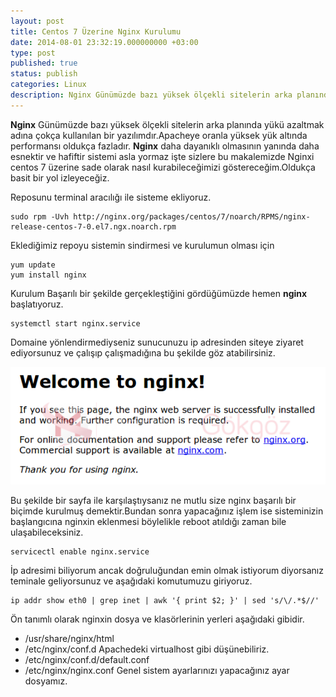 ```yaml
---
layout: post
title: Centos 7 Üzerine Nginx Kurulumu
date: 2014-08-01 23:32:19.000000000 +03:00
type: post
published: true
status: publish
categories: Linux
description: Nginx Günümüzde bazı yüksek ölçekli sitelerin arka planında yükü azaltmak adına çokca kullanılan bir yazılımdır.Apacheye oranla yüksek yük
---
```

**Nginx** Günümüzde bazı yüksek ölçekli sitelerin arka planında yükü azaltmak adına çokça kullanılan bir yazılımdır.Apacheye oranla yüksek yük altında performansı oldukça fazladır. **Nginx** daha dayanıklı olmasının yanında daha esnektir ve hafiftir sistemi asla yormaz işte sizlere bu makalemizde Nginxi centos 7 üzerine sade olarak nasıl kurabileceğimizi göstereceğim.Oldukça basit bir yol izleyeceğiz.

Reposunu terminal aracılığı ile sisteme ekliyoruz.

    sudo rpm -Uvh http://nginx.org/packages/centos/7/noarch/RPMS/nginx-release-centos-7-0.el7.ngx.noarch.rpm

Eklediğimiz repoyu sistemin sindirmesi ve kurulumun olması için

    yum update
    yum install nginx

Kurulum Başarılı bir şekilde gerçekleştiğini gördüğümüzde hemen **nginx** başlatıyoruz.

    systemctl start nginx.service

Domaine yönlendirmediyseniz sunucunuzu ip adresinden siteye ziyaret ediyorsunuz ve çalışıp çalışmadığına bu şekilde göz atabilirsiniz.

![nginx_defaultgorsel1](/assets/nginx_defaultgorsel1.png)

Bu şekilde bir sayfa ile karşılaştıysanız ne mutlu size nginx başarılı bir biçimde kurulmuş demektir.Bundan sonra yapacağınız işlem ise sisteminizin başlangıcına nginxin eklenmesi böylelikle reboot atıldığı zaman bile ulaşabileceksiniz.

    servicectl enable nginx.service

İp adresimi biliyorum ancak doğruluğundan emin olmak istiyorum diyorsanız teminale geliyorsunuz ve aşağıdaki komutumuzu giriyoruz.

    ip addr show eth0 | grep inet | awk '{ print $2; }' | sed 's/\/.*$//'

Ön tanımlı olarak nginxin dosya ve klasörlerinin yerleri aşağıdaki gibidir.

- /usr/share/nginx/html
- /etc/nginx/conf.d Apachedeki virtualhost gibi düşünebiliriz.
- /etc/nginx/conf.d/default.conf
- /etc/nginx/nginx.conf Genel sistem ayarlarınızı yapacağınız ayar dosyamız.
